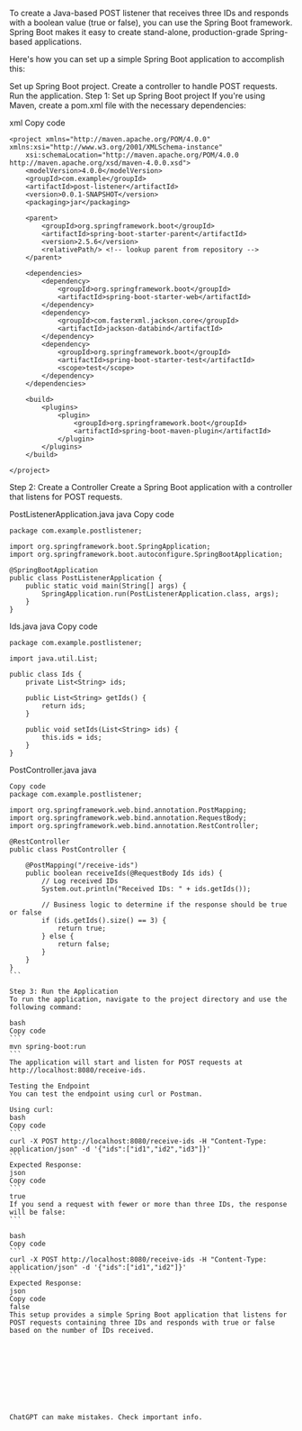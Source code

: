 To create a Java-based POST listener that receives three IDs and responds with a boolean value (true or false), you can use the Spring Boot framework. Spring Boot makes it easy to create stand-alone, production-grade Spring-based applications.

Here's how you can set up a simple Spring Boot application to accomplish this:

Set up Spring Boot project.
Create a controller to handle POST requests.
Run the application.
Step 1: Set up Spring Boot project
If you're using Maven, create a pom.xml file with the necessary dependencies:

xml
Copy code
```
<project xmlns="http://maven.apache.org/POM/4.0.0" xmlns:xsi="http://www.w3.org/2001/XMLSchema-instance"
    xsi:schemaLocation="http://maven.apache.org/POM/4.0.0 http://maven.apache.org/xsd/maven-4.0.0.xsd">
    <modelVersion>4.0.0</modelVersion>
    <groupId>com.example</groupId>
    <artifactId>post-listener</artifactId>
    <version>0.0.1-SNAPSHOT</version>
    <packaging>jar</packaging>

    <parent>
        <groupId>org.springframework.boot</groupId>
        <artifactId>spring-boot-starter-parent</artifactId>
        <version>2.5.6</version>
        <relativePath/> <!-- lookup parent from repository -->
    </parent>

    <dependencies>
        <dependency>
            <groupId>org.springframework.boot</groupId>
            <artifactId>spring-boot-starter-web</artifactId>
        </dependency>
        <dependency>
            <groupId>com.fasterxml.jackson.core</groupId>
            <artifactId>jackson-databind</artifactId>
        </dependency>
        <dependency>
            <groupId>org.springframework.boot</groupId>
            <artifactId>spring-boot-starter-test</artifactId>
            <scope>test</scope>
        </dependency>
    </dependencies>

    <build>
        <plugins>
            <plugin>
                <groupId>org.springframework.boot</groupId>
                <artifactId>spring-boot-maven-plugin</artifactId>
            </plugin>
        </plugins>
    </build>

</project>
```
Step 2: Create a Controller
Create a Spring Boot application with a controller that listens for POST requests.

PostListenerApplication.java
java
Copy code
```
package com.example.postlistener;

import org.springframework.boot.SpringApplication;
import org.springframework.boot.autoconfigure.SpringBootApplication;

@SpringBootApplication
public class PostListenerApplication {
    public static void main(String[] args) {
        SpringApplication.run(PostListenerApplication.class, args);
    }
}
```
Ids.java
java
Copy code

```
package com.example.postlistener;

import java.util.List;

public class Ids {
    private List<String> ids;

    public List<String> getIds() {
        return ids;
    }

    public void setIds(List<String> ids) {
        this.ids = ids;
    }
}
```

PostController.java
java
````
Copy code
package com.example.postlistener;

import org.springframework.web.bind.annotation.PostMapping;
import org.springframework.web.bind.annotation.RequestBody;
import org.springframework.web.bind.annotation.RestController;

@RestController
public class PostController {

    @PostMapping("/receive-ids")
    public boolean receiveIds(@RequestBody Ids ids) {
        // Log received IDs
        System.out.println("Received IDs: " + ids.getIds());

        // Business logic to determine if the response should be true or false
        if (ids.getIds().size() == 3) {
            return true;
        } else {
            return false;
        }
    }
}
```

Step 3: Run the Application
To run the application, navigate to the project directory and use the following command:

bash
Copy code
```
mvn spring-boot:run
```
The application will start and listen for POST requests at http://localhost:8080/receive-ids.

Testing the Endpoint
You can test the endpoint using curl or Postman.

Using curl:
bash
Copy code
```
curl -X POST http://localhost:8080/receive-ids -H "Content-Type: application/json" -d '{"ids":["id1","id2","id3"]}'
```
Expected Response:
json
Copy code
```
true
If you send a request with fewer or more than three IDs, the response will be false:
```

bash
Copy code
```
curl -X POST http://localhost:8080/receive-ids -H "Content-Type: application/json" -d '{"ids":["id1","id2"]}'
```
Expected Response:
json
Copy code
false
This setup provides a simple Spring Boot application that listens for POST requests containing three IDs and responds with true or false based on the number of IDs received.










ChatGPT can make mistakes. Check important info.
